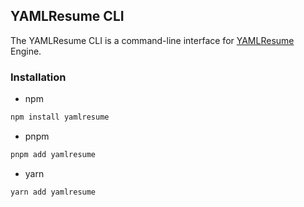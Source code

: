 ## YAMLResume CLI

The YAMLResume CLI is a command-line interface for
[YAMLResume](https://yamlresume.dev) Engine.

### Installation

- npm

```bash
npm install yamlresume
```

- pnpm

```bash
pnpm add yamlresume
```

- yarn

```bash
yarn add yamlresume
```
